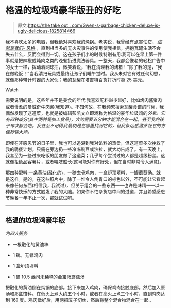 # 格温的垃圾鸡豪华版丑的好吃

> 原文:[https://the take out . com/Gwen-s-garbage-chicken-deluxe-is-ugly-delicious-1825814466](https://thetakeout.com/gwen-s-garbage-chicken-deluxe-is-ugly-delicious-1825814466)

我不喜欢太多的电器，但我绝对喜欢我的炖锅。老实说，我曾经有点害怕它， [*这就是我们-* 风格](https://thetakeout.com/will-a-crockpot-kill-this-is-us-beloved-jack-1822417678#_ga=2.170452324.550687182.1525656153-700931794.1510626867) ，直到相当多的无火灾事件的使用使我相信，拥抱瓦罐生活不会失去什么，反而会得到一切。这在孩子们小的时候特别有用:我可以在早上第一件事就是把辣椒或炖肉之类的晚餐扔进魔法器具。一整天，我都会像老的轻松广告中的女士一样，挥动着网球拍，微笑着说，“我在清理我的烤箱！”除了我的是，“我在做晚饭！”当我清扫玩具或最终让孩子们睡午觉时。我从未对它有过任何幻想，就像那种带计时器的大家伙；我的瓦罐在塔吉特百货打折时卖 25 美元。

Watch

需要说明的是，这些年并不是美食的年代:我喜欢配料越少越好，比如烤肉酱猪肉或者慢煮的曼威奇牛肉酱(我知道)。不知何故，在我频繁搜索瓦罐食谱的时候，我偶然发现了这道菜，也就是被编辑彭凯文立即戏称为格温的豪华垃圾鸡的*外卖。它有四种成分(其中两种是加工食品)，大约需要五分钟才能混合在一起，甚至我的孩子每次都会吃。我甚至不记得我最初是在哪里找到它的，但我永远感激烹饪它的方便砂锅大师。* 

即使在非感恩节的日子里，我也可以追溯到我对馅料的热爱，但这道菜多次挽救了我的晚餐计划。只需在旁边扔一些冷冻豌豆或沙拉，就大功告成了。有一天晚上，我甚至为一些过来吃饭的朋友做了这道菜；几乎每个尝试过的人都是超级粉丝。这就像拒绝品客薯片，或者嘎吱船长(这可能对你有好处，但在当时非常令人满意)。

那四种配料:一条黄油(融化的)，一磅去骨鸡肉，一盒炉顶填料，一罐蘑菇汤。就是这样。是的，在这些照片中，除了一堆令人倒胃口的棕色以外，不可能让它看起来像任何东西(相信我，我试过)，但关于组合的一些东西——也许是味精——以一种非常快乐的方式触发了我的大脑。如果你不怕杂货店中间的过道，并且希望感恩节晚餐一年不止一次，那就试试吧。

* * *

## **格温的垃圾鸡豪华版**

*为四人服务*

*   一根融化的黄油棒
*   1 磅。无骨鸡肉

*   1 盒炉顶填料

*   1 罐 10.5 盎司未稀释的金宝汤蘑菇汤

把融化的黄油倒在炖锅的底部。接下来加入鸡肉，确保鸡肉接触底部。然后加入原汤和那盒馅料。在低火上煮大约五个小时，或者在高火上煮三个小时，直到鸡肉达到 160 度。鸡肉做好后，用两把叉子切丝，然后将整个混合物混合在一起..